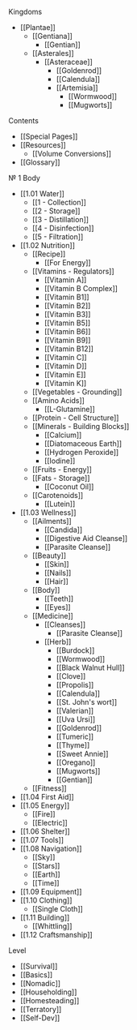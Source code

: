 Kingdoms
- [[Plantae]]
  - [[Gentiana]]
    - [[Gentian]]
  - [[Asterales]]
    - [[Asteraceae]]
      - [[Goldenrod]]
      - [[Calendula]]
      - [[Artemisia]]
        - [[Wormwood]]
        - [[Mugworts]]

Contents
- [[Special Pages]]
- [[Resources]]
  - [[Volume Conversions]]
- [[Glossary]]

№ 1 Body
- [[1.01 Water]]
  - [[1 - Collection]]
  - [[2 - Storage]]
  - [[3 - Distillation]]
  - [[4 - Disinfection]]
  - [[5 - Filtration]]
- [[1.02 Nutrition]]
  - [[Recipe]]
    - [[For Energy]]
  - [[Vitamins - Regulators]]
    - [[Vitamin A]]
    - [[Vitamin B Complex]]
    - [[Vitamin B1]]
    - [[Vitamin B2]]
    - [[Vitamin B3]]
    - [[Vitamin B5]]
    - [[Vitamin B6]]
    - [[Vitamin B9]]
    - [[Vitamin B12]]
    - [[Vitamin C]]
    - [[Vitamin D]]
    - [[Vitamin E]]
    - [[Vitamin K]]
  - [[Vegetables - Grounding]]
  - [[Amino Acids]]
    - [[L-Glutamine]]
  - [[Protein - Cell Structure]]
  - [[Minerals - Building Blocks]]
    - [[Calcium]]
    - [[Diatomaceous Earth]]
    - [[Hydrogen Peroxide]]
    - [[Iodine]]
  - [[Fruits - Energy]]
  - [[Fats - Storage]]
    - [[Coconut Oil]]
  - [[Carotenoids]]
    - [[Lutein]]
- [[1.03 Wellness]]
  - [[Ailments]]
    - [[Candida]]
    - [[Digestive Aid Cleanse]]
    - [[Parasite Cleanse]]
  - [[Beauty]]
    - [[Skin]]
    - [[Nails]]
    - [[Hair]]
  - [[Body]]
    - [[Teeth]]
    - [[Eyes]]
  - [[Medicine]]
    - [[Cleanses]]
      - [[Parasite Cleanse]]
    - [[Herb]]
      - [[Burdock]]
      - [[Wormwood]]
      - [[Black Walnut Hull]]
      - [[Clove]]
      - [[Propolis]]
      - [[Calendula]]
      - [[St. John's wort]]
      - [[Valerian]]
      - [[Uva Ursi]]
      - [[Goldenrod]]
      - [[Tumeric]]
      - [[Thyme]]
      - [[Sweet Annie]]
      - [[Oregano]]
      - [[Mugworts]]
      - [[Gentian]]
  - [[Fitness]]
- [[1.04 First Aid]]
- [[1.05 Energy]]
  - [[Fire]]
  - [[Electric]]
- [[1.06 Shelter]]
- [[1.07 Tools]]
- [[1.08 Navigation]]
  - [[Sky]]
  - [[Stars]]
  - [[Earth]]
  - [[Time]]
- [[1.09 Equipment]]
- [[1.10 Clothing]]
  - [[Single Cloth]]
- [[1.11 Building]]
  - [[Whittling]]
- [[1.12 Craftsmanship]]

Level
- [[Survival]]
- [[Basics]]
- [[Nomadic]]
- [[Householding]]
- [[Homesteading]]
- [[Terratory]]
- [[Self-Dev]]

